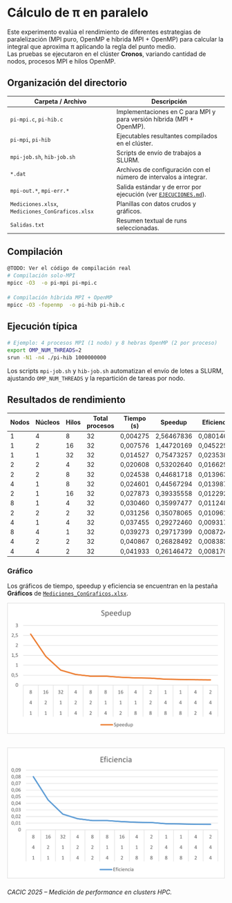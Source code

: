 # Cálculo de π en paralelo

Este experimento evalúa el rendimiento de diferentes estrategias de paralelización (MPI puro, OpenMP e híbrida MPI + OpenMP) para calcular la integral que aproxima π aplicando la regla del punto medio.  
Las pruebas se ejecutaron en el clúster **Cronos**, variando cantidad de nodos, procesos MPI e hilos OpenMP.

## Organización del directorio

| Carpeta / Archivo | Descripción |
|-------------------|-------------|
| `pi-mpi.c`, `pi-hib.c` | Implementaciones en C para MPI y para versión híbrida (MPI + OpenMP). |
| `pi-mpi`, `pi-hib` | Ejecutables resultantes compilados en el clúster. |
| `mpi-job.sh`, `hib-job.sh` | Scripts de envío de trabajos a SLURM. |
| `*.dat` | Archivos de configuración con el número de intervalos a integrar. |
| `mpi-out.*`, `mpi-err.*` | Salida estándar y de error por ejecución (ver [`EJECUCIONES.md`](EJECUCIONES.md)). |
| `Mediciones.xlsx`, `Mediciones_ConGraficos.xlsx` | Planillas con datos crudos y gráficos. |
| `Salidas.txt` | Resumen textual de runs seleccionadas. |

## Compilación

```bash
@TODO: Ver el código de compilación real
# Compilación solo-MPI
mpicc -O3  -o pi-mpi pi-mpi.c

# Compilación híbrida MPI + OpenMP
mpicc -O3 -fopenmp  -o pi-hib pi-hib.c
```

## Ejecución típica

```bash
# Ejemplo: 4 procesos MPI (1 nodo) y 8 hebras OpenMP (2 por proceso)
export OMP_NUM_THREADS=2
srun -N1 -n4 ./pi-hib 1000000000
```

Los scripts `mpi-job.sh` y `hib-job.sh` automatizan el envío de lotes a SLURM, ajustando `OMP_NUM_THREADS` y la repartición de tareas por nodo.

## Resultados de rendimiento

| Nodos | Núcleos | Hilos | Total procesos | Tiempo (s) | Speedup | Eficiencia |
|-------|---------|-------|----------------|------------|---------|------------|
| 1 | 4 | 8  | 32 | 0,004275 | 2,56467836 | 0,0801462 |
| 1 | 2 | 16 | 32 | 0,007576 | 1,44720169 | 0,04522505 |
| 1 | 1 | 32 | 32 | 0,014527 | 0,75473257 | 0,02353859 |
| 2 | 2 | 4  | 32 | 0,020608 | 0,53202640 | 0,01662582 |
| 2 | 2 | 8  | 32 | 0,024538 | 0,44681718 | 0,01396304 |
| 4 | 1 | 8  | 32 | 0,024601 | 0,44567294 | 0,01398728 |
| 2 | 1 | 16 | 32 | 0,027873 | 0,39335558 | 0,01229236 |
| 8 | 1 | 4  | 32 | 0,030460 | 0,35997477 | 0,01124836 |
| 2 | 2 | 2  | 32 | 0,031256 | 0,35078065 | 0,01096190 |
| 4 | 1 | 4  | 32 | 0,037455 | 0,29272460 | 0,00931746 |
| 8 | 4 | 1  | 32 | 0,039273 | 0,29717399 | 0,00872419 |
| 4 | 2 | 2  | 32 | 0,040867 | 0,26828492 | 0,00838389 |
| 4 | 4 | 2  | 32 | 0,041933 | 0,26146472 | 0,00817070 |

### Gráfico

Los gráficos de tiempo, speedup y eficiencia se encuentran en la pestaña **Gráficos** de [`Mediciones_ConGraficos.xlsx`](./Mediciones_ConGraficos.xlsx).  


![alt text](speedUp.png)

![alt text](Eficiencia.png)
---

*CACIC 2025 – Medición de performance en clusters HPC.*